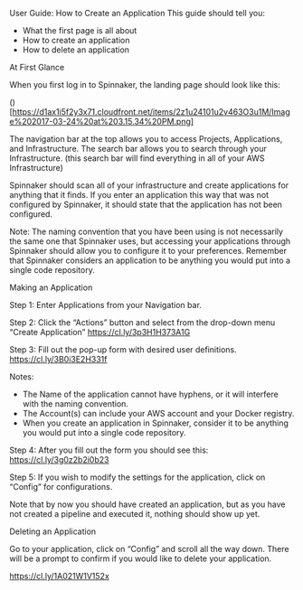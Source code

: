 User Guide: How to Create an Application
This guide should tell you:

- What the first page is all about
- How to create an application
- How to delete an application



At First Glance

When you first log in to Spinnaker, the landing page should look like this:

()[https://d1ax1i5f2y3x71.cloudfront.net/items/2z1u24101u2v463O3u1M/Image%202017-03-24%20at%203.15.34%20PM.png]

The navigation bar at the top allows you to access Projects, Applications, and Infrastructure.
The search bar allows you to search through your Infrastructure. 
(this search bar will find everything in all of your AWS Infrastructure) 

Spinnaker should scan all of your infrastructure and create applications for anything that it finds. 
If you enter an application this way that was not configured by Spinnaker, it should state that the application has not been configured. 

Note: The naming convention that you have been using is not necessarily the same one that Spinnaker uses, but accessing your applications through Spinnaker should allow you to configure it to your preferences.
Remember that Spinnaker considers an application to be anything you would put into a single code repository.





Making an Application

Step 1: Enter Applications from your Navigation bar. 

Step 2: Click the “Actions” button and select from the drop-down menu “Create Application”
https://cl.ly/3p3H1H373A1G

Step 3: Fill out the pop-up form with desired user definitions.
https://cl.ly/3B0i3E2H331f

Notes: 

- The Name of the application cannot have hyphens, or it will interfere with the naming convention.
- The Account(s) can include your AWS account and your Docker registry.
- When you create an application in Spinnaker, consider it to be anything you would put into a single code repository. 

Step 4: After you fill out the form you should see this:
https://cl.ly/3g0z2b2i0b23

Step 5: If you wish to modify the settings for the application, click on “Config” for configurations.

Note that by now you should have created an application, but as you have not created a pipeline and executed it, nothing should show up yet.



Deleting an Application

Go to your application, click on “Config” and scroll all the way down. There will be a prompt to confirm if you would like to delete your application. 

https://cl.ly/1A021W1V152x
